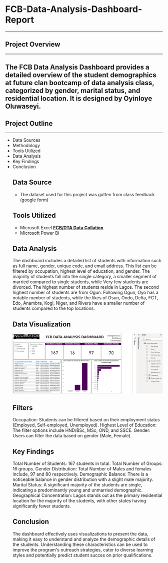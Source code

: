 # FCB-Data-Analysis-Dashboard-Report
---
## Project Overview
---

The FCB Data Analysis Dashboard provides a detailed overview of the student demographics at future clan bootcamp of data analysis class, categorized by gender, marital status, and residential location. It is designed by Oyinloye Oluwaseyi.
---- 
## Project Outline
---
- Data Sources
- Methodology
- Tools Utilized
- Data Analysis
- Key Findings
- Conclusion
  ## Data Source
  - The dataset used for this project was gotten from class feedback (google form) 
  ## Tools Utilized
  - Microsoft Excel **[FCB/DTA Data Collation](https://docs.google.com/spreadsheets/d/1slHSvA-UtOkseFsfuJJZiOL222vusWt6xEbFOXYxElQ/edit?usp=drivesdk)**
  - Microsoft Power Bi
  ## Data Analysis
  The dashboard includes a detailed list of students with information such as full name, gender, unique code, and email address. This list can be filtered by occupation, highest level of education, and gender. The majority of students fall into the single category, a smaller segment of married compared to single students, while Very few students are divorced. The highest number of students reside in Lagos. The second highest number of students are from Ogun. Following Ogun, Oyo has a notable number of students, while the likes of Osun, Ondo, Delta, FCT, Edo, Anambra, Kogi, Niger, and Rivers have a smaller number of students compared to the top locations.
  ## Data Visualization
  ![Student Resp.PNG](https://github.com/oyinloyejoshuaoluwaseyi/FCB-Data-Analysis-Dashboard-Report/blob/main/Student%20Resp.PNG)
  ## Filters
  Occupation: Students can be filtered based on their employment status (Employed, Self-employed, Unemployed).
  Highest Level of Education: The filter options include HND/BSc, MSc, OND, and SSCE.
  Gender: Users can filter the data based on gender (Male, Female).
  ## Key Findings
  Total Number of Students: 167 students in total.
  Total Number of Groups: 16 groups.
  Gender Distribution: Total Number of Males and females include, 97 and 80 respectively.
  Demographic Balance: There is a noticeable balance in gender distribution with a slight male majority.
  Marital Status: A significant majority of the students are single, indicating a predominantly young and unmarried demographic.
  Geographical Concentration: Lagos stands out as the primary residential location for the majority of the students, with other states having significantly fewer students.
  ## Conclusion
  The dashboard effectively uses visualizations to present the data, making it easy to understand and analyze the demographic details of the students. Understanding these characteristics can be used to improve the program's outreach strategies, cater to diverse learning styles and potentially predict student succes on prior qualifications.
